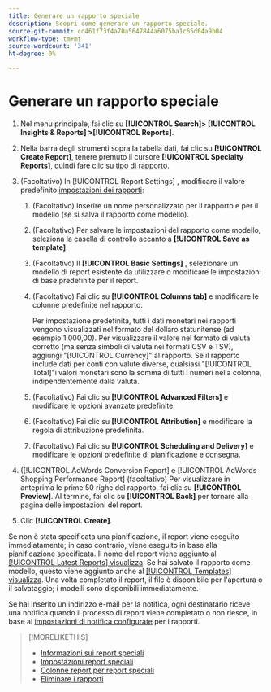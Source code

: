 ```yaml
---
title: Generare un rapporto speciale
description: Scopri come generare un rapporto speciale.
source-git-commit: cd461f73f4a70a5647844a6075ba1c65d64a9b04
workflow-type: tm+mt
source-wordcount: '341'
ht-degree: 0%

---
```


# Generare un rapporto speciale

1. Nel menu principale, fai clic su **[!UICONTROL Search]> [!UICONTROL Insights & Reports] >[!UICONTROL Reports]**.

1. Nella barra degli strumenti sopra la tabella dati, fai clic su **[!UICONTROL Create Report]**, tenere premuto il cursore **[!UICONTROL Specialty Reports]**, quindi fare clic su [tipo di rapporto](/help/search-social-commerce/reports/management/specialty/specialty-report-about.md).

1. (Facoltativo) In [!UICONTROL Report Settings] , modificare il valore predefinito [impostazioni dei rapporti](specialty-report-settings.md):

   1. (Facoltativo) Inserire un nome personalizzato per il rapporto e per il modello (se si salva il rapporto come modello).

   1. (Facoltativo) Per salvare le impostazioni del rapporto come modello, seleziona la casella di controllo accanto a **[!UICONTROL Save as template]**.

   1. (Facoltativo) Il **[!UICONTROL Basic Settings]** , selezionare un modello di report esistente da utilizzare o modificare le impostazioni di base predefinite per il report.

   1. (Facoltativo) Fai clic su **[!UICONTROL Columns tab]** e modificare le colonne predefinite nel rapporto.

      Per impostazione predefinita, tutti i dati monetari nei rapporti vengono visualizzati nel formato del dollaro statunitense (ad esempio 1.000,00). Per visualizzare il valore nel formato di valuta corretto (ma senza simboli di valuta nei formati CSV e TSV), aggiungi &quot;[!UICONTROL Currency]&quot; al rapporto. Se il rapporto include dati per conti con valute diverse, qualsiasi &quot;[!UICONTROL Total]&quot;i valori monetari sono la somma di tutti i numeri nella colonna, indipendentemente dalla valuta.

   1. (Facoltativo) Fai clic su **[!UICONTROL Advanced Filters]** e modificare le opzioni avanzate predefinite.

   1. (Facoltativo) Fai clic su **[!UICONTROL Attribution]** e modificare la regola di attribuzione predefinita.

   1. (Facoltativo) Fai clic su **[!UICONTROL Scheduling and Delivery]** e modificare le opzioni predefinite di pianificazione e consegna.

1. ([!UICONTROL AdWords Conversion Report] e [!UICONTROL AdWords Shopping Performance Report] (facoltativo) Per visualizzare in anteprima le prime 50 righe del rapporto, fai clic su **[!UICONTROL Preview]**. Al termine, fai clic su **[!UICONTROL Back]** per tornare alla pagina delle impostazioni del report.

1. Clic **[!UICONTROL Create]**.

Se non è stata specificata una pianificazione, il report viene eseguito immediatamente; in caso contrario, viene eseguito in base alla pianificazione specificata. Il nome del report viene aggiunto al [[!UICONTROL Latest Reports] visualizza](/help/search-social-commerce/reports/report-about.md). Se hai salvato il rapporto come modello, questo viene aggiunto anche al [[!UICONTROL Templates] visualizza](/help/search-social-commerce/reports/report-about.md). Una volta completato il report, il file è disponibile per l&#39;apertura o il salvataggio; i modelli sono disponibili immediatamente.

Se hai inserito un indirizzo e-mail per la notifica, ogni destinatario riceve una notifica quando il processo di report viene completato o non riesce, in base al [impostazioni di notifica configurate](/help/search-social-commerce/notifications/notification-edit.md) per i rapporti.

>[!MORELIKETHIS]
>
>* [Informazioni sui report speciali](/help/search-social-commerce/reports/management/specialty/specialty-report-about.md)
>* [Impostazioni report speciali](/help/search-social-commerce/reports/management/specialty/specialty-report-settings.md)
>* [Colonne report per report speciali](/help/search-social-commerce/reports/management/specialty/specialty-report-columns.md)
>* [Eliminare i rapporti](/help/search-social-commerce/reports/management/report-delete.md)

